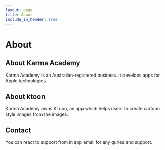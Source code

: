 ```yaml
---
layout: page
title: About
include_in_header: true
---
```


# About

## About Karma Academy
Karma Academy is an Australian-registered business. It develops apps for Apple technologies. 

## About ktoon
Karma Academy owns KToon, an app which helps users to create cartoon style images from the images. 

## Contact
You can react to support from in app email for any quries and support.


